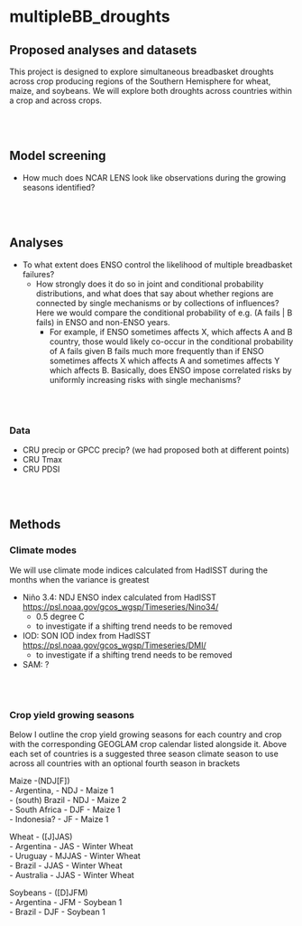 # multipleBB_droughts

## Proposed analyses and datasets
This project is designed to explore simultaneous breadbasket droughts across crop producing regions of the Southern Hemisphere for wheat, maize, and soybeans. We will explore both droughts across countries within a crop and across crops.

<br> <br> 


## Model screening
- How much does NCAR LENS look like observations during the growing seasons identified?

<br> <br> 


## Analyses
 - To what extent does ENSO control the likelihood of multiple breadbasket failures?
	- How strongly does it do so in joint and conditional probability distributions, and what does that say about whether regions are connected by single mechanisms or by collections of influences? Here we would compare the conditional probability of e.g. (A fails | B fails) in ENSO and non-ENSO years.
		- For example, if ENSO sometimes affects X, which affects A and B country, those would likely co-occur in the conditional probability of A fails given B fails much more frequently than if ENSO sometimes affects X which affects A and sometimes affects Y which affects B. Basically, does ENSO impose correlated risks by uniformly increasing risks with single mechanisms?

<br> <br> 


### Data
- CRU precip or GPCC precip? (we had proposed both at different points)
- CRU Tmax
- CRU PDSI

<br> <br> 


## Methods
### Climate modes
We will use climate mode indices calculated from HadISST during the months when the variance is greatest
- Niño 3.4: NDJ ENSO index calculated from HadISST https://psl.noaa.gov/gcos_wgsp/Timeseries/Nino34/
 	- 0.5 degree C
   	- to investigate if a shifting trend needs to be removed
- IOD: SON IOD index from HadISST https://psl.noaa.gov/gcos_wgsp/Timeseries/DMI/
 	- to investigate if a shifting trend needs to be removed
- SAM: ?
  
<br> <br> 

### Crop yield growing seasons
Below I outline the crop yield growing seasons for each country and crop with the corresponding GEOGLAM crop calendar listed alongside it. Above each set of countries is a suggested three season climate season to use across all countries with an optional fourth season in brackets
 
Maize -(NDJ[F]) <br> 
	- Argentina, - NDJ - Maize 1 <br> 
	- (south) Brazil - NDJ - Maize 2 <br> 
	- South Africa - DJF - Maize 1 <br> 
	- Indonesia? - JF - Maize 1  <br> 

Wheat - ([J]JAS) <br> 
	- Argentina - JAS - Winter Wheat <br> 
	- Uruguay - MJJAS - Winter Wheat <br> 
	- Brazil - JJAS - Winter Wheat <br> 
	- Australia - JJAS - Winter Wheat <br> 

Soybeans - ([D]JFM) <br> 
	- Argentina - JFM - Soybean 1 <br> 
	- Brazil - DJF - Soybean 1 <br> 


